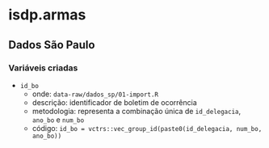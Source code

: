
# isdp.armas

## Dados São Paulo

### Variáveis criadas

- `id_bo`
    - onde: `data-raw/dados_sp/01-import.R`
    - descrição: identificador de boletim de ocorrência
    - metodologia: representa a combinação única de `id_delegacia`, `ano_bo` e `num_bo`
    - código: `id_bo = vctrs::vec_group_id(paste0(id_delegacia, num_bo, ano_bo))`
